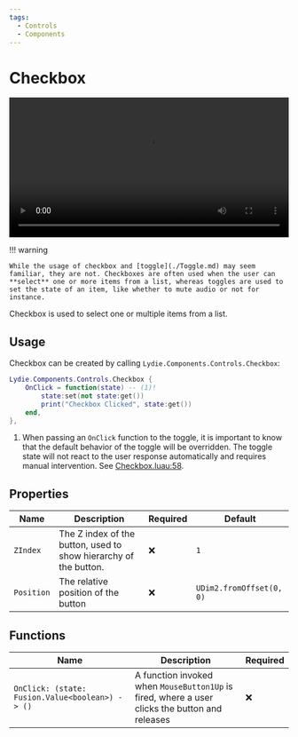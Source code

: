 ```yaml
---
tags:
  - Controls
  - Components
---
```


# Checkbox

<video width="100%" loop autoplay>
  <source src="preview.mp4" type="video/mp4">
</video>

!!! warning
    
    While the usage of checkbox and [toggle](./Toggle.md) may seem familiar, they are not. Checkboxes are often used when the user can **select** one or more items from a list, whereas toggles are used to set the state of an item, like whether to mute audio or not for instance.

Checkbox is used to select one or multiple items from a list.

## Usage
Checkbox can be created by calling `Lydie.Components.Controls.Checkbox`:

```lua
Lydie.Components.Controls.Checkbox {
    OnClick = function(state) -- (1)!
        state:set(not state:get())
        print("Checkbox Clicked", state:get())
    end,
},
```

1.  When passing an `OnClick` function to the toggle, it is important to know that the default behavior of the toggle will be overridden. The toggle state will not react to the user response automatically and requires manual intervention. See [Checkbox.luau:58](https://github.com/7kayoh/Lydie/blob/8ee2f0d74b97db8a30f576396c194ed34eba28b4/src/Components/Controls/Checkbox.luau#L58).

## Properties
| Name        | Description                          | Required | Default |
| ----------- | ------------------------------------ | -------- | ------- |
| `ZIndex` | The Z index of the button, used to show hierarchy of the button. | :x: | `1` |
| `Position` | The relative position of the button | :x: | `UDim2.fromOffset(0, 0)` |

## Functions
| Name        | Description                          | Required |
| ----------- | ------------------------------------ | -------- |
| `OnClick: (state: Fusion.Value<boolean>) -> ()` | A function invoked when `MouseButton1Up` is fired, where a user clicks the button and releases | :x: |